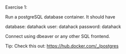 Exercise 1:


Run a postgreSQL database container. It should have 

database: datahack
user: datahack
password: datahack

Connect using dbeaver or any other SQL frontend.


Tip: Check this out: https://hub.docker.com/_/postgres